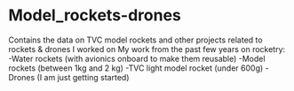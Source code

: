 # Model_rockets-drones

Contains the data on TVC model rockets and other projects related to rockets & drones I worked on  My work from the past few years on rocketry:  -Water rockets (with avionics onboard to make them reusable) -Model rockets (between 1kg and 2 kg) -TVC light model rocket (under 600g) -Drones (I am just getting started)
